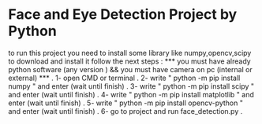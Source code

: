 # Face and Eye Detection Project by Python
to run this project you need to install some library like numpy,opencv,scipy to download and install it follow the next steps :
*** you must have already python software (any version ) && you must have camera on pc (internal or external) *** .
1- open CMD or terminal .
2- write " python -m pip install numpy " and enter (wait until finish) .
3- write " python -m pip install scipy " and enter (wait until finish) .
4- write " python -m pip install matplotlib " and enter (wait until finish) .
5- write " python -m pip install opencv-python " and enter (wait until finish) .
6- go to project and run face_detection.py .
